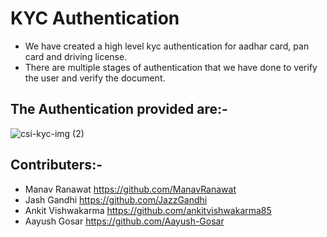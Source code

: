 # KYC Authentication
- We have created a high level kyc authentication for aadhar card, pan card and driving license. 
- There are multiple stages of authentication that we have done to verify the user and verify the document.

## The Authentication provided are:-
![csi-kyc-img (2)](https://user-images.githubusercontent.com/47854318/107919285-0f25ab00-6f91-11eb-8c6a-7759775fcacc.jpeg)

## Contributers:-
- Manav Ranawat https://github.com/ManavRanawat
- Jash Gandhi https://github.com/JazzGandhi
- Ankit Vishwakarma https://github.com/ankitvishwakarma85
- Aayush Gosar https://github.com/Aayush-Gosar
